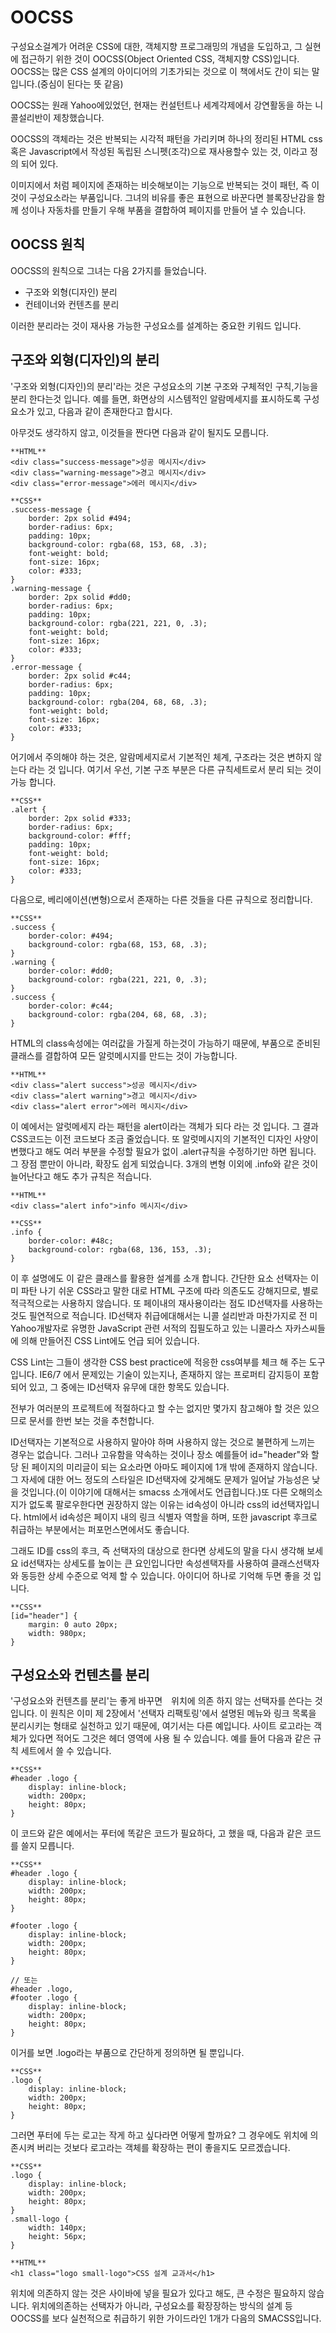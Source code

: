 # OOCSS

구성요소걸계가 어려운 CSS에 대한, 객체지향 프로그래밍의 개념을 도입하고, 그 실현에 접근하기 위한 것이 OOCSS(Object Oriented CSS, 객체지향 CSS)입니다.
OOCSS는 많은 CSS 설계의 아이디어의 기초가되는 것으로 이 책에서도 간이 되는 말입니다.(중심이 된다는 뜻 같음)

OOCSS는 원래 Yahoo에있었던, 현재는 컨설턴트나 세계각제에서 강연활동을 하는 니콜설리반이 제창했습니다.

OOCSS의 객체라는 것은 반복되는 시각적 패턴을 가리키며 하나의 정리된 HTML css 혹은 Javascript에서 작성된 독립된 스니펫(조각)으로 재사용할수 있는 것, 이라고 정의 되어 있다.

이미지에서 처럼 페이지에 존재하는 비슷해보이는 기능으로 반복되는 것이 패턴, 즉 이것이 구성요소라는 부품입니다. 그녀의 비유를 좋은 표현으로 바꾼다면 블록장난감을 함께 성이나 자동차를 만들기 우해 부품을 결합하여 페이지를 만들어 낼 수 있습니다.

## OOCSS 원칙

OOCSS의 원칙으로 그녀는 다음 2가지를 들었습니다.

- 구조와 외형(디자인) 분리
- 컨테이너와 컨텐츠를 분리

이러한 분리라는 것이 재사용 가능한 구성요소를 설계하는 중요한 키워드 입니다.

## 구조와 외형(디자인)의 분리

'구조와 외형(디자인)의 분리'라는 것은 구성요소의 기본 구조와 구체적인 구칙,기능을 분리 한다는것 입니다.
예를 들면, 화면상의 시스템적인 알람메세지를 표시하도록 구성요소가 있고, 다음과 같이 존재한다고 합시다.

아무것도 생각하지 않고, 이것들을 짠다면 다음과 같이 될지도 모릅니다.

    **HTML**
    <div class="success-message">성공 메시지</div>
    <div class="warning-message">경고 메시지</div>
    <div class="error-message">에러 메시지</div>

    **CSS**
    .success-message {
        border: 2px solid #494;
        border-radius: 6px;
        padding: 10px;
        background-color: rgba(68, 153, 68, .3);
        font-weight: bold;
        font-size: 16px;
        color: #333;
    }
    .warning-message {
        border: 2px solid #dd0;
        border-radius: 6px;
        padding: 10px;
        background-color: rgba(221, 221, 0, .3);
        font-weight: bold;
        font-size: 16px;
        color: #333;
    }
    .error-message {
        border: 2px solid #c44;
        border-radius: 6px;
        padding: 10px;
        background-color: rgba(204, 68, 68, .3);
        font-weight: bold;
        font-size: 16px;
        color: #333;
    }

어기에서 주의해야 하는 것은, 알람메세지로서 기본적인 체계, 구조라는 것은 변하지 않는다 라는 것 입니다. 여기서 우선, 기본 구조 부분은 다른 규칙세트로서 분리 되는 것이 가능 합니다.

    **CSS**
    .alert {
        border: 2px solid #333;
        border-radius: 6px;
        background-color: #fff;
        padding: 10px;
        font-weight: bold;
        font-size: 16px;
        color: #333;
    }

다음으로, 베리에이션(변형)으로서 존재하는 다른 것들을 다른 규칙으로 정리합니다.

    **CSS**
    .success {
        border-color: #494;
        background-color: rgba(68, 153, 68, .3);
    }
    .warning {
        border-color: #dd0;
        background-color: rgba(221, 221, 0, .3);
    }
    .success {
        border-color: #c44;
        background-color: rgba(204, 68, 68, .3);
    }

HTML의 class속성에는 여러값을 가질게 하는것이 가능하기 때문에, 부품으로 준비된 클래스를 결합하여 모든 알럿메시지를 만드는 것이 가능합니다.

    **HTML**
    <div class="alert success">성공 메시지</div>
    <div class="alert warning">경고 메시지</div>
    <div class="alert error">에러 메시지</div>

이 예에서는 알럿메세지 라는 패턴을 alert이라는 객체가 되다 라는 것 입니다. 그 결과 CSS코드는 이전 코드보다 조금 줄었습니다. 또 알럿메시지의 기본적인 디자인 사양이 변했다고 해도 여러 부분을 수정할 필요가 없이 .alert규칙을 수정하기만 하면 됩니다.
그 장점 뿐만이 아니라, 확장도 쉽게 되었습니다. 3개의 변형 이외에 .info와 같은 것이 늘어난다고 해도 추가 규칙은 적습니다.

    **HTML**
    <div class="alert info">info 메시지</div>

    **CSS**
    .info {
        border-color: #48c;
        background-color: rgba(68, 136, 153, .3);
    }

이 후 설명에도 이 같은 클래스를 활용한 설계를 소개 합니다.
간단한 요소 선택자는 이미 파탄 나기 쉬운 CSS라고 말한 대로 HTML 구조에 따라 의존도도 강해지므로, 별로 적극적으로는 사용하지 않습니다.
또 페이내의 재사용이라는 점도 ID선택자를 사용하는 것도 필연적으로 적습니다.
ID선택자 취급에대해서는 니콜 설리반과 마찬가지로 전 미 Yahoo개발자로 유명한 JavaScript 관련 서적의 집필도하고 있는 니콜라스 자카스씨들에 의해 만들어진 CSS Lint에도 언급 되어 있습니다.

CSS Lint는 그들이 생각한 CSS best practice에 적응한 css여부를 체크 해 주는 도구 입니다. IE6/7 에서 문제있는 기술이 있는지나, 존재하지 않는 프로퍼티 감지등이 포함되어 있고, 그 중에는 ID선택자 유무에 대한 항목도 있습니다.

전부가 여러분의 프로젝트에 적절하다고 할 수는 없지만 몇가지 참고해야 할 것은 있으므로 문서를 한번 보는 것을 추천합니다.

ID선택자는 기본적으로 사용하지 말아야 하며 사용하지 않는 것으로 불편하게 느끼는 경우는 없습니다. 그러나 고유함을 약속하는 것이나 장소 예를들어 id="header"와 할당 된 페이지의 미리글이 되는 요소라면 아마도 페이지에 1개 밖에 존재하지 않습니다. 그 자세에 대한 어느 정도의 스타일은 ID선택자에 갖게해도 문제가 일어날 가능성은 낮을 것입니다.(이 이야기에 대해서는 smacss 소개에서도 언급힙니다.)또 다른 오해의소지가 없도록 팔로우한다면 권장하지 않는 이유는 id속성이 아니라 css의 id선택자입니다. html에서 id속성은 페이지 내의 링크 식별자 역할을 하며, 또한 javascript 후크로 취급하는 부분에서는 퍼포먼스면에서도 좋습니다.

그래도 ID를 css의 후크, 즉 선택자의 대상으로 한다면 상세도의 말을 다시 생각해 보세요 id선택자는 상세도를 높이는 큰 요인입니다만 속성센택자를 사용하여 클래스선택자와 동등한 상세 수준으로 억제 할 수 있습니다. 아이디어 하나로 기억해 두면 좋을 것 입니다.

    **CSS**
    [id="header"] {
        margin: 0 auto 20px;
        width: 980px;
    }

## 구성요소와 컨텐츠를 분리

'구성요소와 컨텐츠를 분리'는 좋게 바꾸면　위치에 의존 하지 않는 선택자를 쓴다는 것입니다. 이 원칙은 이미 제 2장에서 '선택자 리팩토링'에서 설명된 메뉴와 링크 목록을 분리시키는 형태로 실천하고 있기 때문에, 여기서는 다른 예입니다. 사이트 로고라는 객체가 있다면 적어도 그것은 헤더 영역에 사용 될 수 있습니다. 예를 들어 다음과 같은 규칙 세트에서 쓸 수 있습니다.

    **CSS**
    #header .logo {
        display: inline-block;
        width: 200px;
        height: 80px;
    }

이 코드와 같은 예에서는 푸터에 똑같은 코드가 필요하다, 고 했을 때, 다음과 같은 코드를 쓸지 모릅니다.

    **CSS**
    #header .logo {
        display: inline-block;
        width: 200px;
        height: 80px;
    }

    #footer .logo {
        display: inline-block;
        width: 200px;
        height: 80px;
    }

    // 또는 
    #header .logo,
    #footer .logo {
        display: inline-block;
        width: 200px;
        height: 80px;
    }

이거를 보면 .logo라는 부품으로 간단하게 정의하면 될 뿐입니다.

    **CSS**
    .logo {
        display: inline-block;
        width: 200px;
        height: 80px;
    }

그러면 푸터에 두는 로고는 작게 하고 싶다라면 어떻게 할까요? 그 경우에도 위치에 의존시켜 버리는 것보다 로고라는 객체를 확장하는 편이 좋을지도 모르겠습니다.

    **CSS**
    .logo {
        display: inline-block;
        width: 200px;
        height: 80px;        
    }
    .small-logo {
        width: 140px;
        height: 56px;
    }

    **HTML**
    <h1 class="logo small-logo">CSS 설계 교과서</h1>

위치에 의존하지 않는 것은 사이바에 넣을 필요가 있다고 해도, 큰 수정은 필요하지 않습니다. 위치에의존하는 선택자가 아니라, 구성요소를 확장장하는 방식의 설계 등 OOCSS를 보다 실천적으로 취급하기 위한 가이드라인 1개가 다음의 SMACSS입니다.
